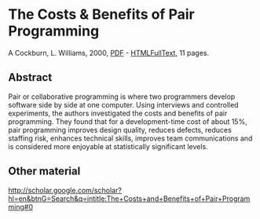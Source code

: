 # The Costs & Benefits of Pair Programming

A Cockburn, L. Williams, 2000, [PDF](http://www.dsc.ufcg.edu.br/~jacques/cursos/map/recursos/XPSardinia.pdf) - 
[HTMLFullText](http://alistair.cockburn.us/Costs+and+benefits+of+pair+programming), 11 pages. 

## Abstract

Pair or collaborative programming is where two
programmers develop software side by side at
one computer. Using interviews and controlled
experiments, the authors investigated the costs
and benefits of pair programming. They found
that for a development-time cost of about 15%,
pair programming improves design quality,
reduces defects, reduces staffing risk, enhances
technical skills, improves team communications
and is considered more enjoyable at statistically
significant levels. 

## Other material

http://scholar.google.com/scholar?hl=en&btnG=Search&q=intitle:The+Costs+and+Benefits+of+Pair+Programming#0
